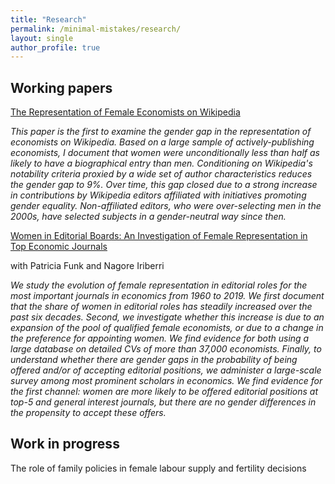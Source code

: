 ```yaml
---
title: "Research"
permalink: /minimal-mistakes/research/
layout: single
author_profile: true
---
```


Working papers
-------------------
[The Representation of Female Economists on Wikipedia](https://papers.ssrn.com/sol3/papers.cfm?abstract_id=4540744)

_This paper is the first to examine the gender gap in the representation of economists on Wikipedia. Based on a large sample of actively-publishing economists, I document that women were unconditionally less than half as likely to have a biographical entry than men. Conditioning on Wikipedia's notability criteria proxied by a wide set of author characteristics reduces the gender gap to 9%. Over time, this gap closed due to a strong increase in contributions by Wikipedia editors affiliated with initiatives promoting gender equality. Non-affiliated editors, who were over-selecting men in the 2000s, have selected subjects in a gender-neutral way since then._

[Women in Editorial Boards: An Investigation of Female Representation in Top Economic Journals](https://www.dropbox.com/scl/fi/deqza4vt92exnxpr3pgvr/editor_gender_FINAL_VERSION.pdf?rlkey=7w0b4z8eexxtq189pqtd4ozx6&st=7a01rs8e&dl=0)

with Patricia Funk and Nagore Iriberri

_We study the evolution of female representation in editorial roles for the most important journals in economics from 1960 to 2019. We first document that the share of women in editorial roles has steadily increased over the past six decades. Second, we investigate whether this increase is due to an expansion of the pool of qualified female economists, or due to a change in the preference for appointing women. We find evidence for both using a large database on detailed CVs of more than 37,000 economists. Finally, to understand whether there are gender gaps in the probability of being offered and/or of accepting editorial positions, we administer a large-scale survey among most prominent scholars in economics. We find evidence for the first channel: women are more likely to be offered editorial positions at top-5 and general interest journals, but there are no gender differences in the propensity to accept these offers._

Work in progress
-------------------
The role of family policies in female labour supply and fertility decisions
